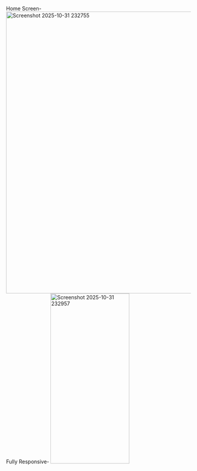Home Screen-
<img width="1365" height="767" alt="Screenshot 2025-10-31 232755" src="https://github.com/user-attachments/assets/84df70af-a0d9-4594-97ca-f74fe215eecc" />
Fully Responsive-
<img width="215" height="463" alt="Screenshot 2025-10-31 232957" src="https://github.com/user-attachments/assets/415614ca-dccd-4d0a-93f8-55b020f49c11" />
